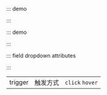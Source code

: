 ::: demo

<template>
  <lay-dropdown>
    <lay-button>下拉菜单</lay-button>
    <template #content>
        <lay-dropdown-item>选项一</lay-dropdown-item>
        <lay-dropdown-item>选项二</lay-dropdown-item>
        <lay-dropdown-item>选项三</lay-dropdown-item>
    </template>
  </lay-dropdown>
</template>

<script>
import { ref } from 'vue'

export default {
  setup() {

    return {
    }
  }
}
</script>

:::

::: demo

<template>
  <lay-dropdown trigger="hover">
    <lay-button>Hover 触发</lay-button>
    <template #content>
        <lay-dropdown-item>选项一</lay-dropdown-item>
        <lay-dropdown-item>选项二</lay-dropdown-item>
        <lay-dropdown-item>选项三</lay-dropdown-item>
    </template>
  </lay-dropdown>
  &nbsp;&nbsp;
    <lay-dropdown>
    <lay-button>Click 触发</lay-button>
    <template #content>
        <lay-dropdown-item>选项一</lay-dropdown-item>
        <lay-dropdown-item>选项二</lay-dropdown-item>
        <lay-dropdown-item>选项三</lay-dropdown-item>
    </template>
  </lay-dropdown>
</template>

<script>
import { ref } from 'vue'

export default {
  setup() {

    return {
    }
  }
}
</script>

:::

::: field dropdown attributes

:::

|         |          |                 |
| ------- | -------- | --------------- |
| trigger | 触发方式 | `click` `hover` |
